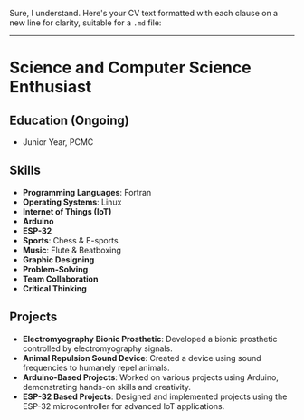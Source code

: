 Sure, I understand. Here's your CV text formatted with each clause on a new line for clarity, suitable for a `.md` file:

---

# Science and Computer Science Enthusiast

## Education (Ongoing)
- Junior Year, PCMC

## Skills
- **Programming Languages**: Fortran
- **Operating Systems**: Linux
- **Internet of Things (IoT)**
- **Arduino**
- **ESP-32**
- **Sports**: Chess & E-sports
- **Music**: Flute & Beatboxing
- **Graphic Designing**
- **Problem-Solving**
- **Team Collaboration**
- **Critical Thinking**

## Projects
- **Electromyography Bionic Prosthetic**: Developed a bionic prosthetic controlled by electromyography signals.
- **Animal Repulsion Sound Device**: Created a device using sound frequencies to humanely repel animals.
- **Arduino-Based Projects**: Worked on various projects using Arduino, demonstrating hands-on skills and creativity.
- **ESP-32 Based Projects**: Designed and implemented projects using the ESP-32 microcontroller for advanced IoT applications.


